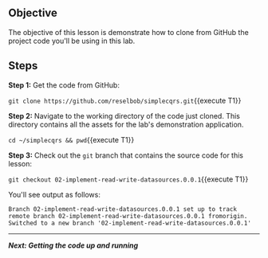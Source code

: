 ## Objective
The objective of this lesson is demonstrate how to clone from GitHub the project code you'll be using in this lab.

## Steps

**Step 1:** Get the code from GitHub:

`git clone https://github.com/reselbob/simplecqrs.git`{{execute T1}}

**Step 2:** Navigate to the working directory of the code just cloned. This directory contains all the assets for the lab's demonstration application.

`cd ~/simplecqrs && pwd`{{execute T1}}


**Step 3:** Check out the `git` branch that contains the source code for this lesson:

`git checkout 02-implement-read-write-datasources.0.0.1`{{execute T1}}

You'll see output as follows:

```
Branch 02-implement-read-write-datasources.0.0.1 set up to track remote branch 02-implement-read-write-datasources.0.0.1 fromorigin.
Switched to a new branch '02-implement-read-write-datasources.0.0.1'

```

---

***Next: Getting the code up and running***